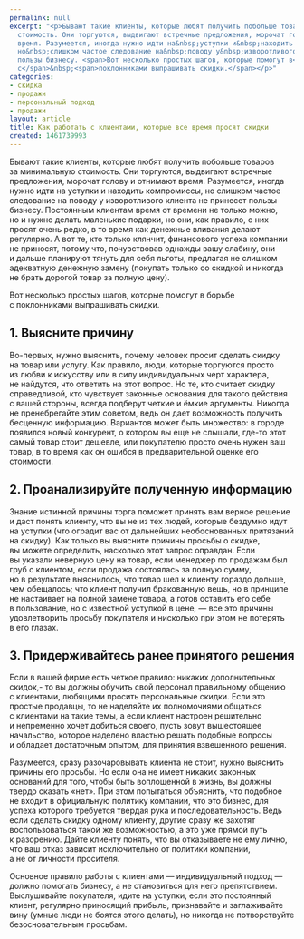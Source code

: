 ```yaml
---
permalink: null
excerpt: "<p>Бывают такие клиенты, которые любят получить побольше товаров за&nbsp;минимальную
  стоимость. Они торгуются, выдвигают встречные предложения, морочат голову и&nbsp;отнимают
  время. Разумеется, иногда нужно идти на&nbsp;уступки и&nbsp;находить компромиссы,
  но&nbsp;слишком частое следование на&nbsp;поводу у&nbsp;изворотливого клиента не&nbsp;принесет
  пользы бизнесу. <span>Вот несколько простых шагов, которые помогут в</span>&nbsp;<span>борьбе
  с</span>&nbsp;<span>поклонниками выпрашивать скидки.</span></p>"
categories:
- скидка
- продажи
- персональный подход
- продажи
layout: article
title: Как работать с клиентами, которые все время просят скидки
created: 1461739993
---
```

<p>Бывают такие клиенты, которые любят получить побольше товаров за&nbsp;минимальную стоимость. Они торгуются, выдвигают встречные предложения, морочат голову и&nbsp;отнимают время. Разумеется, иногда нужно идти на&nbsp;уступки и&nbsp;находить компромиссы, но&nbsp;слишком частое следование на&nbsp;поводу у&nbsp;изворотливого клиента не&nbsp;принесет пользы бизнесу. Постоянным клиентам время от&nbsp;времени не&nbsp;только можно, но&nbsp;и&nbsp;нужно делать маленькие подарки, но&nbsp;они, как правило, о&nbsp;них просят очень редко, в&nbsp;то&nbsp;время как денежные вливания делают регулярно. А&nbsp;вот&nbsp;те, кто только клянчит, финансового успеха компании не&nbsp;приносят, потому что, почувствовав однажды вашу слабину, они и&nbsp;дальше планируют тянуть для себя льготы, предлагая не&nbsp;слишком адекватную денежную замену (покупать только со&nbsp;скидкой и&nbsp;никогда не&nbsp;брать дорогой товар за&nbsp;полную цену).</p>
<p>Вот несколько простых шагов, которые помогут в&nbsp;борьбе с&nbsp;поклонниками выпрашивать скидки.</p>
<h2>1. Выясните причину</h2>
<p>Во-первых, нужно выяснить, почему человек просит сделать скидку на&nbsp;товар или услугу. Как правило, люди, которые торгуются просто из&nbsp;любви к&nbsp;искусству или в&nbsp;силу индивидуальных черт характера, не&nbsp;найдутся, что ответить на&nbsp;этот вопрос. Но&nbsp;те, кто считает скидку справедливой, кто чувствует законные основания для такого действия с&nbsp;вашей стороны, всегда подберут четкие и&nbsp;ёмкие аргументы. Никогда не&nbsp;пренебрегайте этим советом, ведь он&nbsp;дает возможность получить бесценную информацию. Вариантов может быть множество: в&nbsp;городе появился новый конкурент, о&nbsp;котором вы&nbsp;еще не&nbsp;слышали, где-то этот самый товар стоит дешевле, или покупателю просто очень нужен ваш товар, в&nbsp;то&nbsp;время как он&nbsp;ошибся в&nbsp;предварительной оценке его стоимости. </p>
<h2>2. Проанализируйте полученную информацию</h2>
<p>Знание истинной причины торга поможет принять вам верное решение и&nbsp;даст понять клиенту, что вы&nbsp;не&nbsp;из&nbsp;тех людей, которые бездумно идут на&nbsp;уступки (что оградит вас от&nbsp;дальнейших необоснованных притязаний на&nbsp;скидку). Как только вы&nbsp;выясните причины просьбы о&nbsp;скидке, вы&nbsp;можете определить, насколько этот запрос оправдан. Если вы&nbsp;указали неверную цену на&nbsp;товар, если менеджер по&nbsp;продажам был груб с&nbsp;клиентом, если продажа состоялась за&nbsp;полную сумму, но&nbsp;в&nbsp;результате выяснилось, что товар шел к&nbsp;клиенту гораздо дольше, чем обещалось; что клиент получил бракованную вещь, но&nbsp;в&nbsp;принципе не&nbsp;настаивает на&nbsp;полной замене товара, а&nbsp;готов оставить его себе в&nbsp;пользование, но&nbsp;с&nbsp;известной уступкой в&nbsp;цене,&nbsp;— все это причины удовлетворить просьбу покупателя и&nbsp;нисколько при этом не&nbsp;потерять в&nbsp;его глазах.</p>
<h2>3. Придерживайтесь ранее принятого решения</h2>
<p>Если в&nbsp;вашей фирме есть четкое правило: никаких дополнительных скидок,- то&nbsp;вы&nbsp;должны обучить свой персонал правильному общению с&nbsp;клиентами, любящими просить персональные скидки. Если это простые продавцы, то&nbsp;не&nbsp;наделяйте их&nbsp;полномочиями общаться с&nbsp;клиентами на&nbsp;такие темы, а&nbsp;если клиент настроен решительно и&nbsp;непременно хочет добиться своего, пусть зовут вышестоящее начальство, которое наделено властью решать подобные вопросы и&nbsp;обладает достаточным опытом, для принятия взвешенного решения.</p>
<p>Разумеется, сразу разочаровывать клиента не&nbsp;стоит, нужно выяснить причины его просьбы. Но&nbsp;если она не&nbsp;имеет никаких законных оснований для того, чтобы быть воплощенной в&nbsp;жизнь, вы&nbsp;должны твердо сказать «нет». При этом попытаться объяснить, что подобное не&nbsp;входит в&nbsp;официальную политику компании, что это бизнес, для успеха которого требуется твердая рука и&nbsp;последовательность. Ведь если сделать скидку одному клиенту, другие сразу&nbsp;же захотят воспользоваться такой&nbsp;же возможностью, а&nbsp;это уже прямой путь к&nbsp;разорению. Дайте клиенту понять, что вы&nbsp;отказываете не&nbsp;ему лично, что ваш отказ зависит исключительно от&nbsp;политики компании, а&nbsp;не&nbsp;от&nbsp;личности просителя.</p>
<p>Основное правило работы с&nbsp;клиентами&nbsp;— индивидуальный подход&nbsp;— должно помогать бизнесу, а&nbsp;не&nbsp;становиться для него препятствием. Выслушивайте покупателя, идите на&nbsp;уступки, если это постоянный клиент, регулярно приносящий прибыль, признавайте и&nbsp;заглаживайте вину (умные люди не&nbsp;боятся этого делать), но&nbsp;никогда не&nbsp;потворствуйте безосновательным просьбам.</p>
